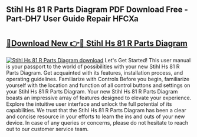 ## Stihl Hs 81 R Parts Diagram PDF Download Free - Part-DH7 User Guide Repair HFCXa

# <h2><a href="http://dfsn9f.blite.top/?on=Stihl+Hs+81+R+Parts+Diagram">🔗Download New 👉🔴 Stihl Hs 81 R Parts Diagram</a></h2>

[![Stihl Hs 81 R Parts Diagram download](https://i.imgur.com/lujVjoI.png)](http://dfsn9f.blite.top/?on=Stihl+Hs+81+R+Parts+Diagram)
Let's Get Started! This user manual is your passport to the world of possibilities with your new Stihl Hs 81 R Parts Diagram. Get acquainted with its features, installation process, and operating guidelines. Familiarize with Controls Before you begin, familiarize yourself with the location and function of all control buttons and settings on your Stihl Hs 81 R Parts Diagram. Your new Stihl Hs 81 R Parts Diagram boasts an impressive array of features designed to elevate your experience. Explore the intuitive user interface and unlock the full potential of its capabilities. We trust that the Stihl Hs 81 R Parts Diagram has been a clear and concise resource in your efforts to learn the ins and outs of your new device. In case of any queries or concerns, please do not hesitate to reach out to our customer service team.
